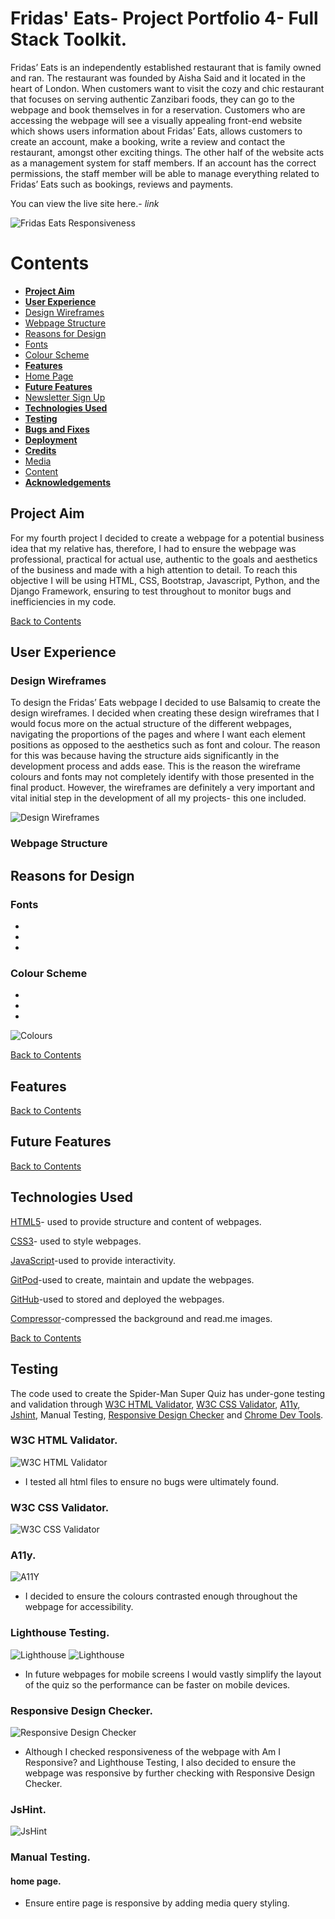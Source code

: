 <!--title-->
# Fridas' Eats- Project Portfolio 4- Full Stack Toolkit.

<!--summary paragraph-->
Fridas’ Eats is an independently established restaurant that is family owned and ran. The restaurant was founded by Aisha Said and it located in the heart of London. When customers want to visit the cozy and chic restaurant that focuses on serving authentic Zanzibari foods, they can go to the webpage and book themselves in for a reservation. Customers who are accessing the webpage will see a visually appealing front-end website which shows users information about Fridas’ Eats, allows customers to create an account, make a booking, write a review and contact the restaurant, amongst other exciting things. The other half of the website acts as a management system for staff members. If an account has the correct permissions, the staff member will be able to manage everything related to Fridas’ Eats such as bookings, reviews and payments.

<!--link to live site-->
You can view the live site here.- *link*

<!--images of responsivity of quiz-->
![Fridas Eats Responsiveness](link)

<!--contents section-->
# Contents

* [**Project Aim**](<#project-aim>)
* [**User Experience**](<#user-experience>)
* [Design Wireframes](<#design-wireframes>)
* [Webpage Structure](<#webpage-structure>)
* [Reasons for Design](<#reasons-for-design>)
* [Fonts](<#fonts>)
* [Colour Scheme](<#colour-scheme>)
* [**Features**](<#features>)
* [Home Page](<#home-page>)
* [**Future Features**](<#future-features>)
* [Newsletter Sign Up](<#newsletter-sign-up>)
* [**Technologies Used**](<#technologies-used>)
* [**Testing**](<#testing>)
* [**Bugs and Fixes**](<#bugs-and-fixes>)
* [**Deployment**](<#deployment>)
* [**Credits**](<#credits>)
* [Media](<#media>)
* [Content](<#content>)
* [**Acknowledgements**](<#acknowledgements>)

<!--project aim-->
## Project Aim
For my fourth project I decided to create a webpage for a potential business idea that my relative has, therefore, I had to ensure the webpage was professional, practical for actual use, authentic to the goals and aesthetics of the business and made with a high attention to detail. To reach this objective I will be using HTML, CSS, Bootstrap, Javascript, Python, and the Django Framework, ensuring to test throughout to monitor bugs and inefficiencies in my code.

[Back to Contents](<#contents>)

<!--user experience-->
## User Experience

### Design Wireframes
To design the Fridas’ Eats webpage I decided to use Balsamiq to create the design wireframes. I decided when creating these design wireframes that I would focus more on the actual structure of the different webpages, navigating the proportions of the pages and where I want each element positions as opposed to the aesthetics such as font and colour. The reason for this was because having the structure aids significantly in the development process and adds ease. This is the reason the wireframe colours and fonts may not completely identify with those presented in the final product. However, the wireframes are definitely a very important and vital initial step in the development of all my projects- this one included.

![Design Wireframes](link)

<!--webpage structure-->
### Webpage Structure

<!--reasons for design-->
## Reasons for Design

### Fonts
- 
- 
- 

### Colour Scheme
- 
- 
- 

![Colours](link)

[Back to Contents](<#contents>)

<!--features-->
## Features

[Back to Contents](<#contents>)

<!--future features-->
## Future Features 

[Back to Contents](<#contents>)

<!--technologies used-->
## Technologies Used

[HTML5](https://en.wikipedia.org/wiki/HTML5)- used to provide structure and content of webpages.

[CSS3](https://en.wikipedia.org/wiki/CSS)- used to style webpages.

[JavaScript](https://en.wikipedia.org/wiki/JavaScript)-used to provide interactivity.

[GitPod](https://www.gitpod.io/)-used to create, maintain and update the webpages.

[GitHub](https://github.com/)-used to stored and deployed the webpages.

[Compressor](https://compressor.io/)-compressed the background and read.me images.

[Back to Contents](<#contents>)

<!--testing-->
## Testing
The code used to create the Spider-Man Super Quiz has under-gone testing and validation through [W3C HTML Validator](https://validator.w3.org/), [W3C CSS Validator](https://jigsaw.w3.org/css-validator/#validate_by_input), [A11y](https://www.a11yproject.com/checklist/), [Jshint](https://jshint.com/), Manual Testing, [Responsive Design Checker](https://responsivedesignchecker.com/) and [Chrome Dev Tools](https://developer.chrome.com/docs/devtools/). 

### W3C HTML Validator. 
![W3C HTML Validator](assets/images/html%20valid.png)
- I tested all html files to ensure no bugs were ultimately found.

### W3C CSS Validator. 
![W3C CSS Validator](assets/images/css%20valid.png)

### A11y. 
![A11Y](assets/images/A11Y..png)
- I decided to ensure the colours contrasted enough throughout the webpage for accessibility.

### Lighthouse Testing. 
![Lighthouse](assets/images/LightHouse%20Testing.png)
![Lighthouse](assets/images/better%20lighthouse%20mobile.png)
- In future webpages for mobile screens I would vastly simplify the layout of the quiz so the performance can be faster on mobile devices.

### Responsive Design Checker. 
![Responsive Design Checker](assets/images/Responsive%20Design%20Checker.png)
- Although I checked responsiveness of the webpage with Am I Responsive? and Lighthouse Testing, I also decided to ensure the webpage was responsive by further checking with Responsive Design Checker.

### JsHint.
![JsHint](assets/images/jshint.png)

### Manual Testing. 
#### home page.
- Ensure entire page is responsive by adding media query styling.